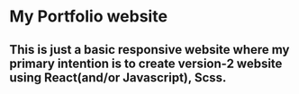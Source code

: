 # My Portfolio website

## This is just a basic responsive website where my primary intention is to create version-2 website using React(and/or Javascript), Scss.  
